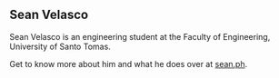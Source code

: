 ## Sean Velasco

Sean Velasco is an engineering student at the Faculty of Engineering, University of Santo Tomas.

Get to know more about him and what he does over at [sean.ph](https://sean.ph).
